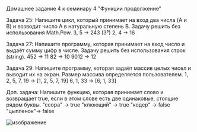 Домашнее задание 4 к семинару 4 "Функции продолжение"


Задача 25: Напишите цикл, который принимает на вход
два числа (A и B) и возводит число A в натуральную
степень B. Задачу решить без использования Math.Pow.
3, 5 -> 243 (3⁵)
2, 4 -> 16



Задача 27: Напишите программу, которая принимает на
вход число и выдаёт сумму цифр в числе. Задачу решить без использования строк (string).
452 -> 11
82 -> 10
9012 -> 12



Задача 29: Напишите программу, которая задаёт массив целых чисел и выводит их на экран.
Размер массива определяется пользователем.
1, 2, 5, 7, 19 -> [1, 2, 5, 7, 19]
6, 1, 33 -> [6, 1, 33]


Доп. задача:
Напишите функцию, которая принимает слово и возвращает true, если в этом слове есть две одинаковые, стоящие рядом буквы.
"ссора" -> true
"клюющий" -> true
"кодер" -> false
"цыпленок"-> false


![изображение](https://user-images.githubusercontent.com/103875177/173855411-d9eb742c-91b3-45b4-9735-c89d7aad8833.png)

